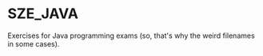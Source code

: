 # SZE_JAVA

Exercises for Java programming exams (so, that's why the weird filenames in some cases).
